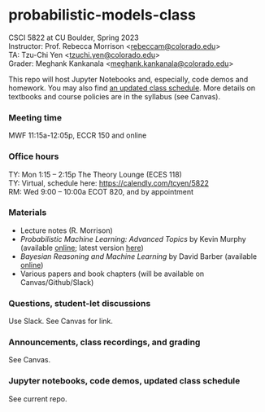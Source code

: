 # probabilistic-models-class
CSCI 5822 at CU Boulder, Spring 2023   
Instructor: Prof. Rebecca Morrison <<rebeccam@colorado.edu>>  
TA: Tzu-Chi Yen <<tzuchi.yen@colorado.edu>>  
Grader: Meghank Kankanala <<meghank.kankanala@colorado.edu>>  

This repo will host Jupyter Notebooks and, especially, code demos and homework. You may also find [an updated class schedule](./schedules/schedules_S23.md). More details on textbooks and course policies are in the syllabus (see Canvas).

### Meeting time
MWF 11:15a-12:05p, ECCR 150 and online  

### Office hours
TY: Mon 1:15 – 2:15p The Theory Lounge (ECES 118)  
TY: Virtual, schedule here: https://calendly.com/tcyen/5822  
RM: Wed 9:00 – 10:00a ECOT 820, and by appointment  

### Materials
 * Lecture notes (R. Morrison)  
 * _Probabilistic Machine Learning: Advanced Topics_ by Kevin Murphy (available [online](https://probml.github.io/pml-book/book2.html); latest version [here](https://github.com/probml/pml2-book/releases))
 * _Bayesian Reasoning and Machine Learning_ by David Barber (available [online](http://web4.cs.ucl.ac.uk/staff/D.Barber/textbook/200620.pdf))
 * Various papers and book chapters (will be available on Canvas/Github/Slack)

### Questions, student-let discussions
Use Slack. See Canvas for link.

### Announcements, class recordings, and grading
See Canvas.

### Jupyter notebooks, code demos, updated class schedule
See current repo.




